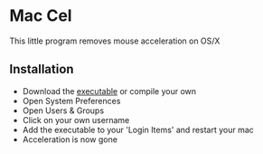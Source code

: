 # Mac Cel

This little program removes mouse acceleration on OS/X


## Installation

* Download the [executable](https://github.com/downloads/Arie/mac-cel/mac-cel) or compile your own
* Open System Preferences
* Open Users & Groups
* Click on your own username
* Add the executable to your 'Login Items' and restart your mac
* Acceleration is now gone
